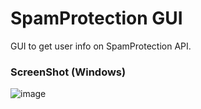 # SpamProtection GUI
GUI to get user info on SpamProtection API.


### ScreenShot (Windows)
![image](https://user-images.githubusercontent.com/63096193/124971253-9827a680-e046-11eb-81f8-058507ca3280.png)

